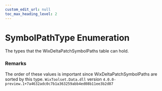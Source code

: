 ```yaml
---
custom_edit_url: null
toc_max_heading_level: 2
---
```

# SymbolPathType Enumeration
The types that the WixDeltaPatchSymbolPaths table can hold.
### Remarks
The order of these values is important since WixDeltaPatchSymbolPaths are sorted by this type.
`WixToolset.Data.dll` version `4.0.0-preview.1+7a4632adc0c7b1a363259abb4ed08b11ee3b2d87`
